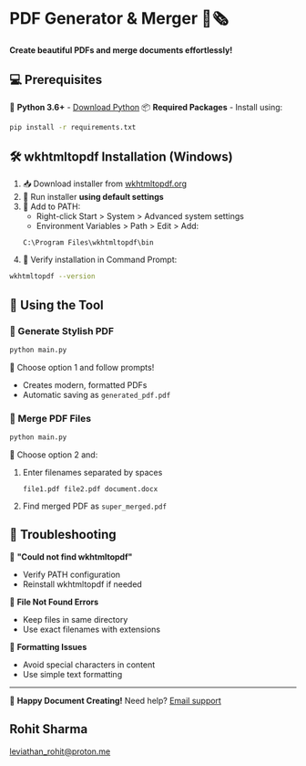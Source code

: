 # PDF Generator & Merger 📖🗞️

**Create beautiful PDFs and merge documents effortlessly!**

## 💻 Prerequisites

🧩 **Python 3.6+** - [Download Python](https://www.python.org/downloads/)
📦 **Required Packages** - Install using:
```bash
pip install -r requirements.txt
```

## 🛠️ wkhtmltopdf Installation (Windows)
1. 📥 Download installer from [wkhtmltopdf.org](https://wkhtmltopdf.org/downloads.html)
2. 📁 Run installer **using default settings**
3. 📍 Add to PATH:
   - Right-click Start > System > Advanced system settings
   - Environment Variables > Path > Edit > Add:
   ```
   C:\Program Files\wkhtmltopdf\bin
   ```
4. 🂯 Verify installation in Command Prompt:
```bash
wkhtmltopdf --version
```

## 🎨 Using the Tool

### 🌟 Generate Stylish PDF
```bash
python main.py
```
📝 Choose option 1 and follow prompts!
- Creates modern, formatted PDFs
- Automatic saving as `generated_pdf.pdf`

### 🔭 Merge PDF Files
```bash
python main.py
```
📝 Choose option 2 and:
1. Enter filenames separated by spaces
   ```
   file1.pdf file2.pdf document.docx
   ```
2. Find merged PDF as `super_merged.pdf`

## 🚨 Troubleshooting

🔴 **"Could not find wkhtmltopdf"**
- Verify PATH configuration
- Reinstall wkhtmltopdf if needed

🔴 **File Not Found Errors**
- Keep files in same directory
- Use exact filenames with extensions

🔴 **Formatting Issues**
- Avoid special characters in content
- Use simple text formatting

---
🎉 **Happy Document Creating!** Need help? [Email support](leviathan_rohit@proton.me)

## Rohit Sharma
leviathan_rohit@proton.me
<!-- Created By Rohit Sharma -->
